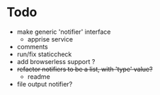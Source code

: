 # Todo
- make generic 'notifier' interface
    - apprise service
- comments
- run/fix staticcheck
- add browserless support ?
- ~~refactor notifiers to be a list, with 'type' value?~~
    - readme
- file output notifier?
